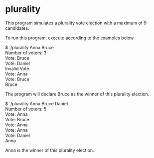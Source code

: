 # plurality

This program simulates a plurality vote election with a maximum of 9 candidates.


To run this program, execute according to the examples below

$ ./plurality Anna Bruce <br />
Number of voters: 3<br />
Vote: Bruce<br />
Vote: Daniel<br />
Invalid Vote.<br />
Vote: Anna<br />
Vote: Bruce<br />
Bruce<br />

The program will declare Bruce as the winner of this plurality election.

$ ./plurality Anna Bruce Daniel<br />
Number of voters: 5<br />
Vote: Anna<br />
Vote: Bruce<br />
Vote: Anna<br />
Vote: Anna<br />
Vote: Daniel<br />
Anna<br />

Anna is the winner of this plurality election.
